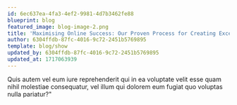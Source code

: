 ```yaml
---
id: 6ec637ea-4fa3-4ef2-9981-4d7b3462fe88
blueprint: blog
featured_image: blog-image-2.png
title: 'Maximising Online Success: Our Proven Process for Creating Exceptional Business Websites'
author: 6304ffdb-87fc-4016-9c72-2451b5769895
template: blog/show
updated_by: 6304ffdb-87fc-4016-9c72-2451b5769895
updated_at: 1717063939
---
```

Quis autem vel eum iure reprehenderit qui in ea voluptate velit esse quam nihil molestiae consequatur, vel illum qui dolorem eum fugiat quo voluptas nulla pariatur?"